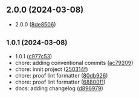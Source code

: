 ## 2.0.0 (2024-03-08)

* 2.0.0 ([8de8506](https://github.com/GDC94/remix/commit/8de8506))



## <small>1.0.1 (2024-03-08)</small>

* 1.0.1 ([c977c53](https://github.com/GDC94/remix/commit/c977c53))
* chore: adding conventional commits ([ac79209](https://github.com/GDC94/remix/commit/ac79209))
* chore: innit project ([250314f](https://github.com/GDC94/remix/commit/250314f))
* chore: proof lint formatter ([80db926](https://github.com/GDC94/remix/commit/80db926))
* chore: proof lint formatter ([68800f1](https://github.com/GDC94/remix/commit/68800f1))
* docs: adding changelog ([d896979](https://github.com/GDC94/remix/commit/d896979))



